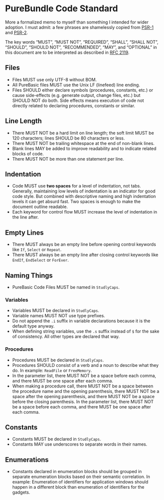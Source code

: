 # PureBundle Code Standard

More a formalized memo to myself than something I intended for wider adoption. I must admit: a few phrases are shamelessly copied from [PSR-1](http://www.php-fig.org/psr/psr-1/) and [PSR-2](http://www.php-fig.org/psr/psr-2/).

The key words “MUST”, “MUST NOT”, “REQUIRED”, “SHALL”, “SHALL NOT”, “SHOULD”, “SHOULD NOT”, “RECOMMENDED”, “MAY”, and “OPTIONAL” in this document are to be interpreted as described in [RFC 2119](https://tools.ietf.org/html/rfc2119).

## Files

* Files MUST use only UTF-8 without BOM.
* All PureBasic files MUST use the Unix LF (linefeed) line ending.
* Files SHOULD either declare symbols (procedures, constants, etc.) or cause side-effects (e.g. generate output, change files, etc.) but SHOULD NOT do both. Side effects means execution of code not directly related to declaring procedures, constants or similar.

## Line Length

* There MUST NOT be a hard limit on line length; the soft limit MUST be 120 characters; lines SHOULD be 80 characters or less.
* There MUST NOT be trailing whitespace at the end of non-blank lines.
* Blank lines MAY be added to improve readability and to indicate related blocks of code.
* There MUST NOT be more than one statement per line.

## Indentation

* Code MUST use **two spaces** for a level of indentation, not tabs. Generally, maintaining low levels of indentation is an indicator for good code style. But combined with descriptive naming and high indentation levels it can get absurd fast. Two spaces is enough to make the document outline readable.
* Each keyword for control flow MUST increase the level of indentation in the line after.

## Empty Lines

* There MUST always be an empty line before opening control keywords like `If`, `Select` or `Repeat`.
* There MUST always be an empty line after closing control keywords like `EndIf`, `EndSelect` or `ForEver`.

## Naming Things

* PureBasic Code Files MUST be named in `StudlyCaps`.

### Variables

* Variables MUST be declared in `StudlyCaps`.
* Variable names MUST NOT use type prefixes.
* Do not append the `.i` suffix in variable declarations because it is the default type anyway.
* When defining string variables, use the `.s` suffix instead of `$` for the sake of consistency. All other types are declared that way.

### Procedures

* Procedures MUST be declared in `StudlyCaps`.
* Procedures SHOULD consist of a verb and a noun to describe what they do. In example: `ReadFile` or `FreeMemory`.
* In the parameter list, there MUST NOT be a space before each comma, and there MUST be one space after each comma.
* When making a procedure call, there MUST NOT be a space between the procedure name and the opening parenthesis, there MUST NOT be a space after the opening parenthesis, and there MUST NOT be a space before the closing parenthesis. In the parameter list, there MUST NOT be a space before each comma, and there MUST be one space after each comma.

## Constants

* Constants MUST be declared in `StudlyCaps`.
* Constants MAY use underscores to separate words in their names.

## Enumerations

* Constants declared in enumeration blocks should be grouped in separate enumeration blocks based on their semantic correlation. In example: Enumeration of identifiers for application windows should happen in a different block than enumeration of identifiers for the gadgets.
